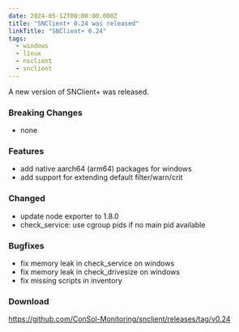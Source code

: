 ```yaml
---
date: 2024-05-12T00:00:00.000Z
title: "SNClient+ 0.24 was released"
linkTitle: "SNClient+ 0.24"
tags:
  - windows
  - linux
  - nsclient
  - snclient
---
```

A new version of SNClient+ was released.

### Breaking Changes

* none

### Features

* add native aarch64 (arm64) packages for windows
* add support for extending default filter/warn/crit

### Changed

* update node exporter to 1.8.0
* check_service: use cgroup pids if no main pid available

### Bugfixes

* fix memory leak in check_service on windows
* fix memory leak in check_drivesize on windows
* fix missing scripts in inventory

### Download

<https://github.com/ConSol-Monitoring/snclient/releases/tag/v0.24>
